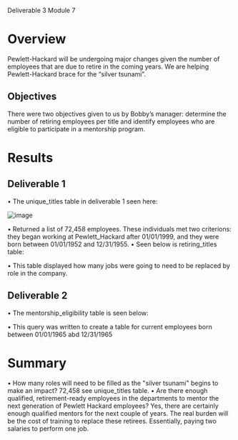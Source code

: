 
Deliverable 3 Module 7

# Overview
Pewlett-Hackard will be undergoing major changes given the number of employees that are due to retire in the coming years. We are helping Pewlett-Hackard brace for the “silver tsunami”. 
## Objectives
There were two objectives given to us by Bobby’s manager: determine the number of retiring employees per title and identify employees who are eligible to participate in a mentorship program.

# Results
## Deliverable 1
•	The unique_titles table in deliverable 1 seen here:

![image](https://user-images.githubusercontent.com/101481759/167444367-f6db1e89-a8aa-4865-ba06-6c85f932dde5.png)



•	Returned a list of 72,458 employees. These individuals met two criterions: they began working at Pewlett_Hackard after 01/01/1999, and they were born between 01/01/1952 and 12/31/1955.
•	Seen below is retiring_titles table:



•	This table displayed how many jobs were going to need to be replaced by role in the company.
## Deliverable 2
•	The mentorship_eligibility table is seen below:


 
•	This query was written to create a table for current employees born between 01/01/1965 abd 12/31/1965



# Summary
•	How many roles will need to be filled as the "silver tsunami" begins to make an impact? 72,458 see unique_titles table.
•	Are there enough qualified, retirement-ready employees in the departments to mentor the next generation of Pewlett Hackard employees? Yes, there are certainly enough qualified mentors for the next couple of years. The real burden will be the cost of training to replace these retirees. Essentially, paying two salaries to perform one job. 


